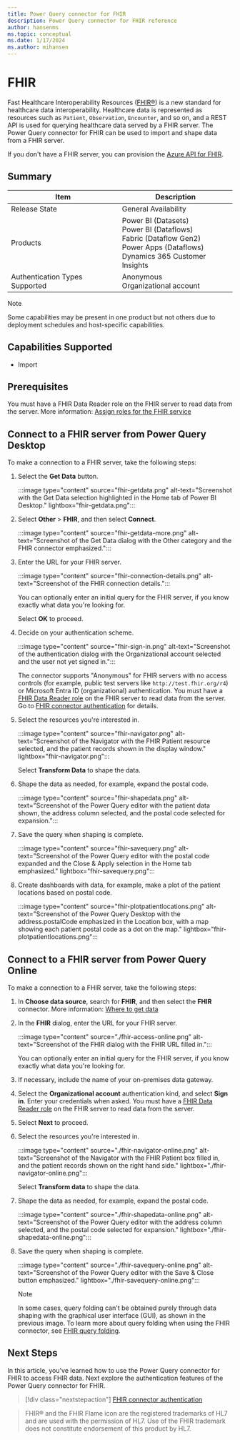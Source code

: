 ```yaml
---
title: Power Query connector for FHIR
description: Power Query connector for FHIR reference
author: hansenms
ms.topic: conceptual
ms.date: 1/17/2024
ms.author: mihansen
---
```


# FHIR

Fast Healthcare Interoperability Resources ([FHIR&reg;](https://hl7.org/fhir)) is a new standard for healthcare data interoperability. Healthcare data is represented as resources such as `Patient`, `Observation`, `Encounter`, and so on, and a REST API is used for querying healthcare data served by a FHIR server. The Power Query connector for FHIR can be used to import and shape data from a FHIR server.

If you don't have a FHIR server, you can provision the [Azure API for FHIR](/azure/healthcare-apis/).

## Summary

| Item | Description |
| ---- | ----------- |
| Release State | General Availability |
| Products | Power BI (Datasets)<br/>Power BI (Dataflows)<br/>Fabric (Dataflow Gen2)<br/>Power Apps (Dataflows)<br/>Dynamics 365 Customer Insights |
| Authentication Types Supported | Anonymous<br/>Organizational account |

> [!NOTE]
> Some capabilities may be present in one product but not others due to deployment schedules and host-specific capabilities.

## Capabilities Supported

* Import

## Prerequisites

You must have a FHIR Data Reader role on the FHIR server to read data from the server. More information: [Assign roles for the FHIR service](/azure/healthcare-apis/configure-azure-rbac#assign-roles-for-the-fhir-service)

## Connect to a FHIR server from Power Query Desktop

To make a connection to a FHIR server, take the following steps:

1. Select the **Get Data** button.

   :::image type="content" source="fhir-getdata.png" alt-text="Screenshot with the Get Data selection highlighted in the Home tab of Power BI Desktop." lightbox="fhir-getdata.png":::

2. Select **Other** > **FHIR**, and then select **Connect**.

   :::image type="content" source="fhir-getdata-more.png" alt-text="Screenshot of the Get Data dialog with the Other category and the FHIR connector emphasized.":::

3. Enter the URL for your FHIR server.

   :::image type="content" source="fhir-connection-details.png" alt-text="Screenshot of the FHIR connection details.":::

   You can optionally enter an initial query for the FHIR server, if you know exactly what data you're looking for.

   Select **OK** to proceed.

4. Decide on your authentication scheme.

   :::image type="content" source="fhir-sign-in.png" alt-text="Screenshot of the authentication dialog with the Organizational account selected and the user not yet signed in.":::

    The connector supports "Anonymous" for FHIR servers with no access controls (for example, public test servers like `http://test.fhir.org/r4`) or Microsoft Entra ID (organizational) authentication. You must have a [FHIR Data Reader role](#prerequisites) on the FHIR server to read data from the server. Go to [FHIR connector authentication](fhir-authentication.md) for details.

5. Select the resources you're interested in.

   :::image type="content" source="fhir-navigator.png" alt-text="Screenshot of the Navigator with the FHIR Patient resource selected, and the patient records shown in the display window." lightbox="fhir-navigator.png":::

   Select **Transform Data** to shape the data.

6. Shape the data as needed, for example, expand the postal code.

   :::image type="content" source="fhir-shapedata.png" alt-text="Screenshot of the Power Query editor with the patient data shown, the address column selected, and the postal code selected for expansion.":::

7. Save the query when shaping is complete.

   :::image type="content" source="fhir-savequery.png" alt-text="Screenshot of the Power Query editor with the postal code expanded and the Close & Apply selection in the Home tab emphasized." lightbox="fhir-savequery.png":::

8. Create dashboards with data, for example, make a plot of the patient locations based on postal code.

   :::image type="content" source="fhir-plotpatientlocations.png" alt-text="Screenshot of the Power Query Desktop with the address.postalCode emphasized in the Location box, with a map showing each patient postal code as a dot on the map." lightbox="fhir-plotpatientlocations.png":::

## Connect to a FHIR server from Power Query Online

To make a connection to a FHIR server, take the following steps:

1. In **Choose data source**, search for **FHIR**, and then select the **FHIR** connector. More information: [Where to get data](../../where-to-get-data.md)

2. In the **FHIR** dialog, enter the URL for your FHIR server.  

   :::image type="content" source="./fhir-access-online.png" alt-text="Screenshot of the FHIR dialog with the FHIR URL filled in.":::

   You can optionally enter an initial query for the FHIR server, if you know exactly what data you're looking for.

3. If necessary, include the name of your on-premises data gateway.

4. Select the **Organizational account** authentication kind, and select **Sign in**. Enter your credentials when asked. You must have a [FHIR Data Reader role](#prerequisites) on the FHIR server to read data from the server.

5. Select **Next** to proceed.

6. Select the resources you're interested in.

   :::image type="content" source="./fhir-navigator-online.png" alt-text="Screenshot of the Navigator with the FHIR Patient box filled in, and the patient records shown on the right hand side." lightbox="./fhir-navigator-online.png":::

   Select **Transform data** to shape the data.

7. Shape the data as needed, for example, expand the postal code.

   :::image type="content" source="./fhir-shapedata-online.png" alt-text="Screenshot of the Power Query editor with the address column selected, and the postal code selected for expansion." lightbox="./fhir-shapedata-online.png":::

8. Save the query when shaping is complete.

   :::image type="content" source="./fhir-savequery-online.png" alt-text="Screenshot of the Power Query editor with the Save & Close button emphasized." lightbox="./fhir-savequery-online.png":::

   > [!NOTE]
   > In some cases, query folding can't be obtained purely through data shaping with the graphical user interface (GUI), as shown in the previous image. To learn more about query folding when using the FHIR connector, see [FHIR query folding](./fhir-queryfolding.md).

## Next Steps

In this article, you've learned how to use the Power Query connector for FHIR to access FHIR data. Next explore the authentication features of the Power Query connector for FHIR.

>[!div class="nextstepaction"]
>[FHIR connector authentication](fhir-authentication.md)

> FHIR&reg; and the FHIR Flame icon are the registered trademarks of HL7 and are used with the permission of HL7. Use of the FHIR trademark does not constitute endorsement of this product by HL7.
